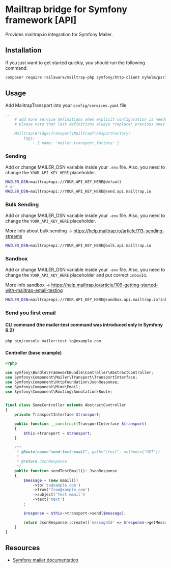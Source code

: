 Mailtrap bridge for Symfony framework [API]
===============

Provides mailtrap.io integration for Symfony Mailer.

## Installation
If you just want to get started quickly, you should run the following command:
```bash
composer require railsware/mailtrap-php symfony/http-client nyholm/psr7
```

## Usage

Add MailtrapTransport into your `config/services.yaml` file
```yaml
...
    # add more service definitions when explicit configuration is needed
    # please note that last definitions always *replace* previous ones

    Mailtrap\Bridge\Transport\MailtrapTransportFactory:
        tags:
            - { name: 'mailer.transport_factory' }
```

### Sending
Add or change MAILER_DSN variable inside your `.env` file. Also, you need to change the `YOUR_API_KEY_HERE` placeholder.
```bash
MAILER_DSN=mailtrap+api://YOUR_API_KEY_HERE@default
# or
MAILER_DSN=mailtrap+api://YOUR_API_KEY_HERE@send.api.mailtrap.io
```

### Bulk Sending
Add or change MAILER_DSN variable inside your `.env` file. Also, you need to change the `YOUR_API_KEY_HERE` placeholder.

More info about bulk sending -> https://help.mailtrap.io/article/113-sending-streams
```bash
MAILER_DSN=mailtrap+api://YOUR_API_KEY_HERE@bulk.api.mailtrap.io
```

### Sandbox
Add or change MAILER_DSN variable inside your `.env` file. Also, you need to change the `YOUR_API_KEY_HERE` placeholder and put correct `inboxId`.

More info sandbox -> https://help.mailtrap.io/article/109-getting-started-with-mailtrap-email-testing
```bash
MAILER_DSN=mailtrap+api://YOUR_API_KEY_HERE@sandbox.api.mailtrap.io?inboxId=1000001
```

### Send you first email

#### CLI command (the mailer:test command was introduced only in Symfony 6.2)
```bash
php bin/console mailer:test to@example.com
```

#### Controller (base example)

```php
<?php

use Symfony\Bundle\FrameworkBundle\Controller\AbstractController;
use Symfony\Component\Mailer\Transport\TransportInterface;
use Symfony\Component\HttpFoundation\JsonResponse;
use Symfony\Component\Mime\Email;
use Symfony\Component\Routing\Annotation\Route;


final class SomeController extends AbstractController
{
    private TransportInterface $transport;

    public function __construct(TransportInterface $transport)
    {
        $this->transport = $transport;
    }

    /**
     * @Route(name="send-test-email", path="/test", methods={"GET"})
     *
     * @return JsonResponse
     */
    public function sendTestEmail(): JsonResponse
    {
        $message = (new Email())
            ->to('to@xample.com')
            ->from('from@xample.com')
            ->subject('Test email')
            ->text('text')
        ;

        $response = $this->transport->send($message);

        return JsonResponse::create(['messageId' => $response->getMessageId()]);
    }
}
```

## Resources

* [Symfony mailer documentation](https://symfony.com/doc/current/mailer.html)
